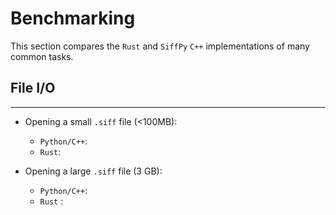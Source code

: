 # Benchmarking

This section compares the `Rust` and
`SiffPy` `C++` implementations of many
common tasks.

## File I/O
------------

- Opening a small `.siff` file (<100MB):
    * `Python/C++`: 
    * `Rust`: 

- Opening a large `.siff` file (3 GB):
    * `Python/C++`:
    * `Rust` : 